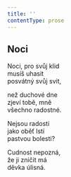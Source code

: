 ```yaml
---
title: ''
contentType: prose
---
```


## Noci

Noci, pro svůj klid  
musíš uhasit  
posvátný svůj svit,

než duchové dne  
zjeví tobě, mně  
všechno radostné.

Nejsou radosti  
jako oběť lstí  
pastvou bolesti?

Cudnost nepozná,  
že ji zničit má  
děvka úlisná.
